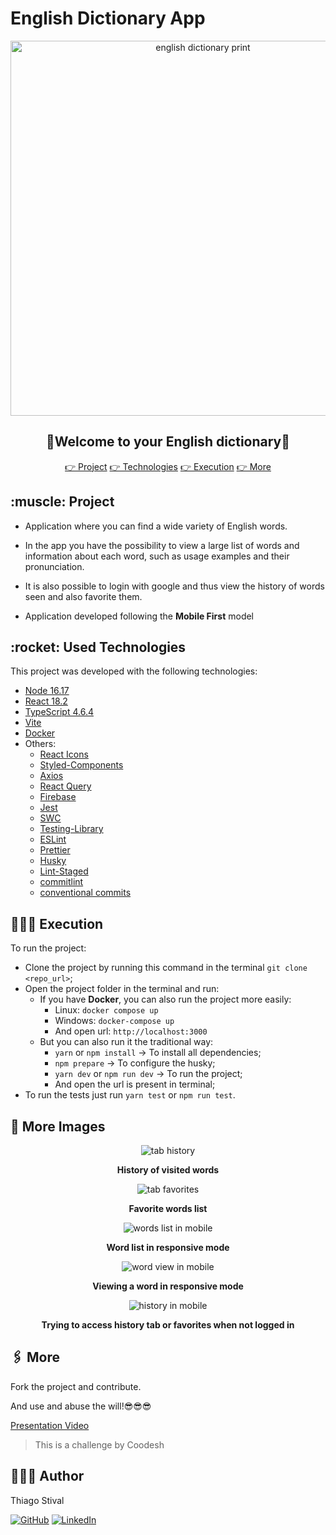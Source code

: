 # English Dictionary App

<div align="center">
  <img alt="english dictionary print" src="./.img/banner.png" style="height: 600px" />
</div>

<div align="center">
  <h2>📖<b>Welcome to your English dictionary</b>📖</h2>
</div>

<div align="center">
 <a href="#project">👉 Project</a>
 <a href="#technologies">👉 Technologies</a>
 <a href="#execution">👉 Execution</a>
 <a href="#more">👉 More</a>
</div>

<h2 id="project">:muscle: Project</h2>

- Application where you can find a wide variety of English words.

- In the app you have the possibility to view a large list of words and information about each word, such as usage examples and their pronunciation.

- It is also possible to login with google and thus view the history of words seen and also favorite them.

- Application developed following the <b>Mobile First</b> model

<h2 id="technologies">:rocket: Used Technologies</h2>

This project was developed with the following technologies:

- [Node 16.17](https://nodejs.org/en/)
- [React 18.2](https://reactjs.org/)
- [TypeScript 4.6.4](https://www.typescriptlang.org/)
- [Vite](https://vitejs.dev/)
- [Docker](https://docs.docker.com/)
- Others:
  - [React Icons](https://react-icons.github.io/react-icons)
  - [Styled-Components](https://github.com/styled-components/styled-components)
  - [Axios](https://axios-http.com/docs/intro)
  - [React Query](https://react-query-v3.tanstack.com/)
  - [Firebase](https://firebase.google.com/docs?gclid=CjwKCAjwg5uZBhATEiwAhhRLHph3fnjC04qJosdpJO4csja2yAkbQ8Asp433XrJI_Klarx5bLqumrhoCWG8QAvD_BwE&gclsrc=aw.ds)
  - [Jest](https://jestjs.io/)
  - [SWC](https://swc.rs/docs/usage/jest)
  - [Testing-Library](https://testing-library.com/docs/)
  - [ESLint](https://eslint.org/)
  - [Prettier](https://prettier.io/)
  - [Husky](https://typicode.github.io/husky/#/)
  - [Lint-Staged](https://github.com/okonet/lint-staged)
  - [commitlint](https://commitlint.js.org/#/)
  - [conventional commits](https://www.conventionalcommits.org/en/v1.0.0/)

<h2 id="execution">👨🏻‍💻 Execution</h2>

To run the project:

- Clone the project by running this command in the terminal `git clone <repo_url>`;
- Open the project folder in the terminal and run:
  - If you have <b>Docker</b>, you can also run the project more easily:
    - Linux: `docker compose up`
    - Windows: `docker-compose up`
    - And open url: `http://localhost:3000`
  - But you can also run it the traditional way:
    - `yarn` or `npm install` -> To install all dependencies;
    - `npm prepare` -> To configure the husky;
    - `yarn dev` or `npm run dev` -> To run the project;
    - And open the url is present in terminal;
- To run the tests just run `yarn test` or `npm run test`.

<h2 id="more">🌆 More Images</h2>

<div align="center">
  <img src="./.img/tab_history.png" alt="tab history">
  <b><p align="center">History of visited words</p></b>
</div>
<div align="center">
  <img src="./.img/tab_favorites.png" alt="tab favorites">
  <b><p align="center">Favorite words list</p></b>
</div>

<div align="center">
  <img src="./.img/mobile_list.png" alt="words list in mobile">
  <b><p align="center">Word list in responsive mode</p></b>
</div>
<div align="center">
  <img src="./.img/mobile_word.png" alt="word view in mobile">
  <b><p align="center">Viewing a word in responsive mode</p></b>
</div>
<div align="center">
  <img src="./.img/mobile_signin.png" alt="history in mobile">
  <b><p align="center">Trying to access history tab or favorites when not logged in</p></b>
</div>

<h2 id="more">🖇 More</h2>

Fork the project and contribute.

And use and abuse the will!😎😎😎

[Presentation Video](https://www.loom.com/share/93430f3776a94edaacf6d1f771a0bd19)

> This is a challenge by Coodesh

<h2 id="author">👨🏻‍🎓 Author</h2>

Thiago Stival

[![GitHub](https://img.shields.io/badge/-Github-000?style=flat-square&logo=Github&logoColor=white&link=https://github.com/thiagostival)](https://github.com/thiagostival)
[![LinkedIn](https://img.shields.io/badge/-LinkedIn-blue?style=flat-square&logo=Linkedin&logoColor=white&link=https://www.linkedin.com/in/thiago-stival/)](https://www.linkedin.com/in/thiagostival/)
